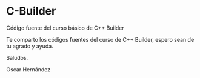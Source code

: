 # C-Builder
Código fuente del curso básico de C++ Builder

Te comparto los códigos fuentes del curso de C++ Builder, espero sean de tu agrado y ayuda.

Saludos.

Oscar Hernández
